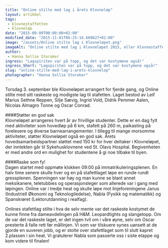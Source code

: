 ```yaml
---
title: "Online stilte med lag i årets Klovneløp"
layout: artikkel 
tags: 
 - klovnestaffetten
 - klovneløp
date: "2015-09-09T00:00:00+02:00"
modified_date: "2015-11-01T06:25:16.669627+01:00"
image: "/assets/Online stilte lag i Klovneløpet.png"
imageAlt: "Online stilte med lag i Klovneløpet 2015, eller klovnestaffetten som løpet også kalles."
author:
 - Hanna Sollie Storaker
ingress: "Lagspiriten var på topp, og det var kostymene også!"
ingress_Short: "Lagspiriten var på topp, og det var kostymene også!"
slug: "online-stilte-med-lag-i-arets-klovnelop"
photographer: "Hanna Sollie Storaker"
---
```

Torsdag 3. september ble Klovneløpet arrangert for fjerde gang, og Online stilte med sitt raskeste og modigste lag til stafetten. Laget bestod av Leif Marius Sethne Reppen, Silje Sævig, Ingrid Vold, Didrik Pemmer Aalen, Nicolas Almagro Tonne og Oscar Conrad.

####Støtter en god sak   
Klovneløpet arrangeres hvert år av frivillige studenter. Dette er en dag fylt med aktiviteter som hovedløp på 6 km, stafett på 260 m, paikasting på forelesere og diverse barnearrangementer. I tillegg til mange morsomme aktiviteter, støtter Klovneløpet også en god sak. Årets hovedsamarbeidspartner støttet med 150 kr for hver deltaker i Klovneløpet, der inntekten går til Sykehusklovnene ved St. Olavs Hospital. Begivenheten er med andre ord en mulighet for studentene å gi noe tilbake til byen.

####Raske som fy!   
Dagen startet med oppmøte klokken 09:00 på immatrikuleringsplenen. En halv time senere skulle hver og en på stafettlaget løpe en runde rundt gressplenen. Spenningen var høy og man kunne se blant annet meksikanere, teletubbies og operasjonsleger som allerede var i gang med løpingen. Online var i tredje heat og skulle løpe mot linjeforeningene Janus (Industriell Økonomi og Teknologiledelse), Nabla (Fysikk og matematikk) og Spanskrøret (Lektorutdanning i realfag).

Onlines stafettlag stilte i hva de selv mente var det raskeste kostymet de kunne finne fra dameavdelingen på H&M. Leopardtights og slangetopp. Om de var det raskeste laget, er det ingen tvil om i våre øyne, selv om Oscar presterte å falle rett før mållinjen. Vi som var tilskuere synes uansett at de gjorde en suveren jobb, og er stolte over stafettlaget som til slutt kapret 2.plassen i sin heat. Vi gratulerer Nabla som passerte oss i siste etappe og kom videre til finalen!